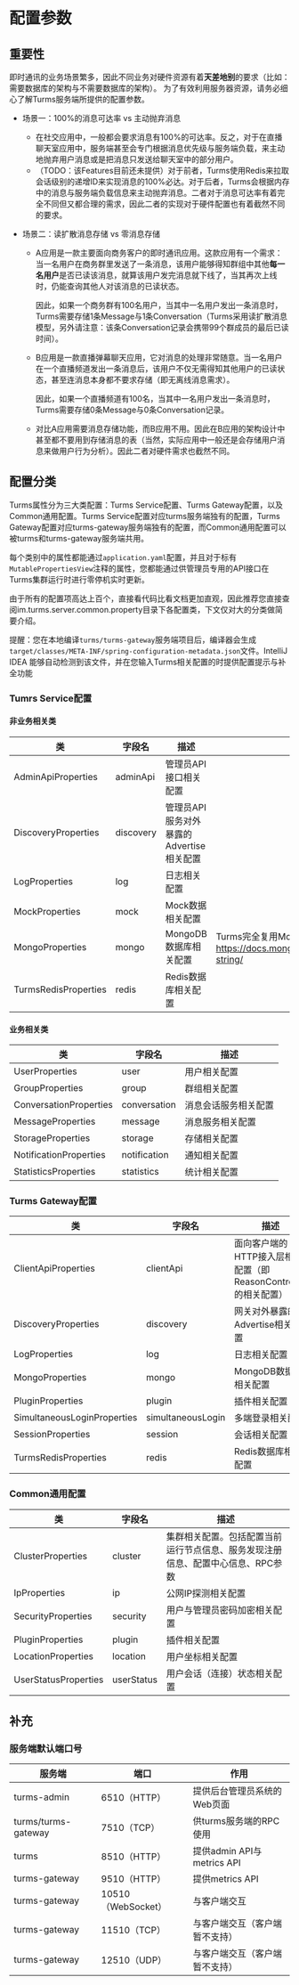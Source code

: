 # 配置参数

## 重要性

即时通讯的业务场景繁多，因此不同业务对硬件资源有着**天差地别**的要求（比如：需要数据库的架构与不需要数据库的架构）。 为了有效利用服务器资源，请务必细心了解Turms服务端所提供的配置参数。

* 场景一：100%的消息可达率 vs 主动抛弃消息

  * 在社交应用中，一般都会要求消息有100%的可达率。反之，对于在直播聊天室应用中，服务端甚至会专门根据消息优先级与服务端负载，来主动地抛弃用户消息或是把消息只发送给聊天室中的部分用户。
  * （TODO：该Features目前还未提供）对于前者，Turms使用Redis来拉取会话级别的递增ID来实现消息的100%必达。对于后者，Turms会根据内存中的消息与服务端负载信息来主动抛弃消息。二者对于消息可达率有着完全不同但又都合理的需求，因此二者的实现对于硬件配置也有着截然不同的要求。

* 场景二：读扩散消息存储 vs 零消息存储

  * A应用是一款主要面向商务客户的即时通讯应用。这款应用有一个需求：当一名用户在商务群里发送了一条消息，该用户能够得知群组中其他**每一名用户**是否已读该消息，就算该用户发完消息就下线了，当其再次上线时，仍能查询其他人对该消息的已读状态。 

    因此，如果一个商务群有100名用户，当其中一名用户发出一条消息时，Turms需要存储1条Message与1条Conversation（Turms采用读扩散消息模型，另外请注意：该条Conversation记录会携带99个群成员的最后已读时间）。

  * B应用是一款直播弹幕聊天应用，它对消息的处理非常随意。当一名用户在一个直播频道发出一条消息后，该用户不仅无需得知其他用户的已读状态，甚至连消息本身都不要求存储（即无离线消息需求）。

    因此，如果一个直播频道有100名，当其中一名用户发出一条消息时，Turms需要存储0条Message与0条Conversation记录。

  * 对比A应用需要消息存储功能，而B应用不用。因此在B应用的架构设计中甚至都不要用到存储消息的表（当然，实际应用中一般还是会存储用户消息来做用户行为分析）。因此二者对硬件需求也截然不同。

## 配置分类

Turms属性分为三大类配置：Turms Service配置、Turms Gateway配置，以及Common通用配置。Turms Service配置对应turms服务端独有的配置，Turms Gateway配置对应turms-gateway服务端独有的配置，而Common通用配置可以被turms和turms-gateway服务端共用。

每个类别中的属性都能通过`application.yaml`配置，并且对于标有`MutablePropertiesView`注释的属性，您都能通过供管理员专用的API接口在Turms集群运行时进行零停机实时更新。

由于所有的配置项高达上百个，直接看代码比看文档更加直观，因此推荐您直接查阅im.turms.server.common.property目录下各配置类，下文仅对大的分类做简要介绍。

提醒：您在本地编译`turms/turms-gateway`服务端项目后，编译器会生成`target/classes/META-INF/spring-configuration-metadata.json`文件。IntelliJ IDEA 能够自动检测到该文件，并在您输入Turms相关配置的时提供配置提示与补全功能

### Tumrs Service配置

#### 非业务相关类

| 类                   | 字段名    | 描述                                     | 补充                                                         |
| -------------------- | --------- | ---------------------------------------- | ------------------------------------------------------------ |
| AdminApiProperties   | adminApi  | 管理员API接口相关配置                    |                                                              |
| DiscoveryProperties  | discovery | 管理员API服务对外暴露的Advertise相关配置 |                                                              |
| LogProperties        | log       | 日志相关配置                             |                                                              |
| MockProperties       | mock      | Mock数据相关配置                         |                                                              |
| MongoProperties      | mongo     | MongoDB数据库相关配置                    | Turms完全复用MongoDB的URI配置。参考文档：<br />https://docs.mongodb.com/manual/reference/connection-string/ |
| TurmsRedisProperties | redis     | Redis数据库相关配置                      |                                                              |

#### 业务相关类

| 类                     | 字段名       | 描述                 |
| ---------------------- | ------------ | -------------------- |
| UserProperties         | user         | 用户相关配置         |
| GroupProperties        | group        | 群组相关配置         |
| ConversationProperties | conversation | 消息会话服务相关配置 |
| MessageProperties      | message      | 消息服务相关配置     |
| StorageProperties      | storage      | 存储相关配置         |
| NotificationProperties | notification | 通知相关配置         |
| StatisticsProperties   | statistics   | 统计相关配置         |

### Turms Gateway配置

| 类                          | 字段名            | 描述                                                         |
| --------------------------- | ----------------- | ------------------------------------------------------------ |
| ClientApiProperties         | clientApi         | 面向客户端的HTTP接入层相关配置（即ReasonController的相关配置） |
| DiscoveryProperties         | discovery         | 网关对外暴露的Advertise相关配置                              |
| LogProperties               | log               | 日志相关配置                                                 |
| MongoProperties             | mongo             | MongoDB数据库相关配置                                        |
| PluginProperties            | plugin            | 插件相关配置                                                 |
| SimultaneousLoginProperties | simultaneousLogin | 多端登录相关配置                                             |
| SessionProperties           | session           | 会话相关配置                                                 |
| TurmsRedisProperties        | redis             | Redis数据库相关配置                                          |

### Common通用配置

| 类                   | 字段名     | 描述                                                         |
| -------------------- | ---------- | ------------------------------------------------------------ |
| ClusterProperties    | cluster    | 集群相关配置。包括配置当前运行节点信息、服务发现注册信息、配置中心信息、RPC参数 |
| IpProperties         | ip         | 公网IP探测相关配置                                           |
| SecurityProperties   | security   | 用户与管理员密码加密相关配置                                 |
| PluginProperties     | plugin     | 插件相关配置                                                 |
| LocationProperties   | location   | 用户坐标相关配置                                             |
| UserStatusProperties | userStatus | 用户会话（连接）状态相关配置                                 |

## 补充

### 服务端默认端口号

| 服务端              | 端口               | 作用                           |
| ------------------- | ------------------ | ------------------------------ |
| turms-admin         | 6510（HTTP）       | 提供后台管理员系统的Web页面    |
| turms/turms-gateway | 7510（TCP）        | 供turms服务端的RPC使用         |
| turms               | 8510（HTTP）       | 提供admin API与metrics API     |
| turms-gateway       | 9510（HTTP）       | 提供metrics API                |
| turms-gateway       | 10510（WebSocket） | 与客户端交互                   |
| turms-gateway       | 11510（TCP）       | 与客户端交互（客户端暂不支持） |
| turms-gateway       | 12510（UDP）       | 与客户端交互（客户端暂不支持） |